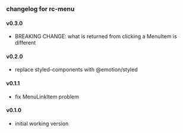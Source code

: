 ### changelog for rc-menu

#### v0.3.0

* BREAKING CHANGE: what is returned from clicking a MenuItem is different

#### v0.2.0

* replace styled-components with @emotion/styled

#### v0.1.1

* fix MenuLinkItem problem

#### v0.1.0

* initial working version
